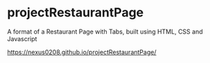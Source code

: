 # projectRestaurantPage
A format of a Restaurant Page with Tabs, built using HTML, CSS and Javascript


https://nexus0208.github.io/projectRestaurantPage/

